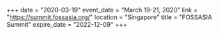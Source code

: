 +++
date = "2020-03-19"
event_date = "March 19-21, 2020"
link = "https://summit.fossasia.org/"
location = "Singapore"
title = "FOSSASIA Summit"
expire_date = "2022-12-09"
+++
